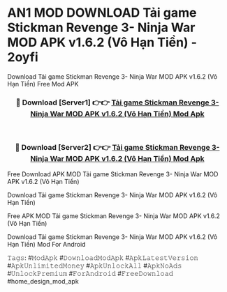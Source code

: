 # AN1 MOD DOWNLOAD Tải game Stickman Revenge 3- Ninja War MOD APK v1.6.2 (Vô Hạn Tiền) - 2oyfi
Download Tải game Stickman Revenge 3- Ninja War MOD APK v1.6.2 (Vô Hạn Tiền) Free Mod APK

<div align="center">
<h3>🔴 Download [Server1] 👉👉 <a href="https://apk-comot.site?title=Tải_game_Stickman_Revenge_3-_Ninja_War_MOD_APK_v1.6.2_(Vô_Hạn_Tiền)">Tải game Stickman Revenge 3- Ninja War MOD APK v1.6.2 (Vô Hạn Tiền) Mod Apk</a></h3><br>

<h3>🔴 Download [Server2] 👉👉 <a href="https://apk-comot.site?title=Tải_game_Stickman_Revenge_3-_Ninja_War_MOD_APK_v1.6.2_(Vô_Hạn_Tiền)">Tải game Stickman Revenge 3- Ninja War MOD APK v1.6.2 (Vô Hạn Tiền) Mod Apk</a></h3>
</div>


Free Download APK MOD Tải game Stickman Revenge 3- Ninja War MOD APK v1.6.2 (Vô Hạn Tiền)

Download Tải game Stickman Revenge 3- Ninja War MOD APK v1.6.2 (Vô Hạn Tiền) 

Free APK MOD Tải game Stickman Revenge 3- Ninja War MOD APK v1.6.2 (Vô Hạn Tiền) 

Download Tải game Stickman Revenge 3- Ninja War MOD APK v1.6.2 (Vô Hạn Tiền) Mod For Android

𝚃𝚊𝚐𝚜: #𝙼𝚘𝚍𝙰𝚙𝚔 #𝙳𝚘𝚠𝚗𝚕𝚘𝚊𝚍𝙼𝚘𝚍𝙰𝚙𝚔 #𝙰𝚙𝚔𝙻𝚊𝚝𝚎𝚜𝚝𝚅𝚎𝚛𝚜𝚒𝚘𝚗 #𝙰𝚙𝚔𝚄𝚗𝚕𝚒𝚖𝚒𝚝𝚎𝚍𝙼𝚘𝚗𝚎𝚢 #𝙰𝚙𝚔𝚄𝚗𝚕𝚘𝚌𝚔𝙰𝚕𝚕 #𝙰𝚙𝚔𝙽𝚘𝙰𝚍𝚜 #𝚄𝚗𝚕𝚘𝚌𝚔𝙿𝚛𝚎𝚖𝚒𝚞𝚖 #𝙵𝚘𝚛𝙰𝚗𝚍𝚛𝚘𝚒𝚍 #𝙵𝚛𝚎𝚎𝙳𝚘𝚠𝚗𝚕𝚘𝚊𝚍 #home_design_mod_apk